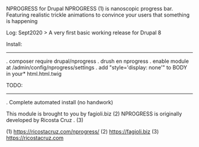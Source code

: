 NPROGRESS for Drupal
NPROGRESS (1) is  nanoscopic progress bar. Featuring realistic trickle animations to convince your users that something is happening


Log:
Sept2020 > A very first  basic working release for Drupal 8


Install:
********

. composer require drupal/nprogress
. drush en nprogress
. enable module at /admin/config/nprogress/settings
. add "style='display: none'"  to BODY in your* html.html.twig



TODO:
*****

. Complete automated install (no handwork)

This module is brought to you by fagioli.biz (2)
NPROGRESS is originally developed by Ricosta Cruz . (3)

(1) https://ricostacruz.com/nprogress/
(2) https://fagioli.biz
(3) https://ricostacruz.com
